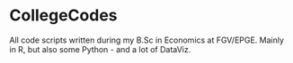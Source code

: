 # CollegeCodes
All code scripts written during my B.Sc in Economics at FGV/EPGE. Mainly in R, but also some Python - and a lot of DataViz.
